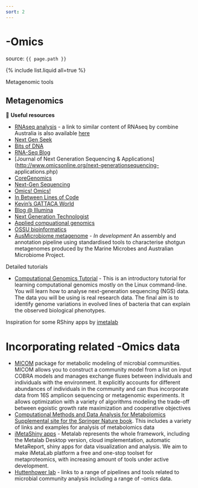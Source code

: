 ```yaml
---
sort: 2
---
```


# -Omics

source: `{{ page.path }}`

{% include list.liquid all=true %}

<span class="badge badge-info">Metagenomic tools</span>

## Metagenomics

:link: **Useful resources**

* [RNAseq analysis](https://bioinformatics-core-shared-training.github.io/RNAseq-R/) - a link to similar content of RNAseq by combine Australia is also available [here](http://combine-australia.github.io/RNAseq-R/)
* [Next Gen Seek](http://nextgenseek.com)
* [Bits of DNA](http://liorpachter.wordpress.com/seq)
* [RNA-Seq Blog](http://www.rna-seqblog.com)
* [Journal of Next Generation Sequencing & Applications](http://www.omicsonline.org/next-generationsequencing-
applications.php)
* [CoreGenomics](http://core-genomics.blogspot.com)
* [Next-Gen Sequencing](http://nextgenseq.blogspot.com)
* [Omics! Omics!](http://omicsomics.blogspot.com)
* [In Between Lines of Code](http://flxlexblog.wordpress.com)
* [Kevin’s GATTACA World](http://kevin-gattaca.blogspot.com)
* [Blog @ Illumina](http://blog.illumina.com)
* [Next Generation Technologist](http://www.yuzuki.org)
* [Applied compuational genomics](https://github.com/quinlan-lab/applied-computational-genomics)
* [OSSU bioinformatics](https://github.com/ossu/bioinformatics)
* [AusMicrobiome metagenome](https://github.com/martinostrowski/metagenome) - *In development* An assembly and annotation pipeline using standardised tools to characterise shotgun metagenomes produced by the Marine Microbes and Australian Microbiome Project.

Detailed tutorials

- [Computational Genomics Tutorial](https://genomics.sschmeier.com/index.html) - This is an introductory tutorial for learning computational genomics mostly on the Linux command-line. You will learn how to analyse next-generation sequencing (NGS) data. The data you will be using is real research data. The final aim is to identify genome variations in evolved lines of bacteria that can explain the observed biological phenotypes. 

Inspiration for some RShiny apps by [imetalab](https://shiny.imetalab.ca/)

# Incorporating related -Omics data

- [MICOM](https://micom-dev.github.io/micom/) package for metabolic modeling of microbial communities. MICOM allows you to construct a community model from a list on input COBRA models and manages exchange fluxes between individuals and individuals with the environment. It explicitly accounts for different abundances of individuals in the community and can thus incorporate data from 16S amplicon sequencing or metagenomic experiments. It allows optimization with a variety of algorithms modeling the trade-off between egoistic growth rate maximization and cooperative objectives
- [Computational Methods and Data Analysis for Metabolomics Supplemental site for the Springer Nature book](https://metabolomics-data.github.io/). This includes a variety of links and examples for analysis of metabolomics data
- [iMetaShiny apps](https://shiny.imetalab.ca/) - Metalab represents the whole framework, including the Metalab Desktop version, cloud implementation, automatic MetaReport, shiny apps for data visualization and analysis. We aim to make iMetaLab platform a free and one-stop toolset for metaproteomics, with increasing amount of tools under active development.
- [Huttenhower lab](https://huttenhower.sph.harvard.edu/tools/) - links to a range of pipelines and tools related to microbial community analysis including a range of -omics data.
